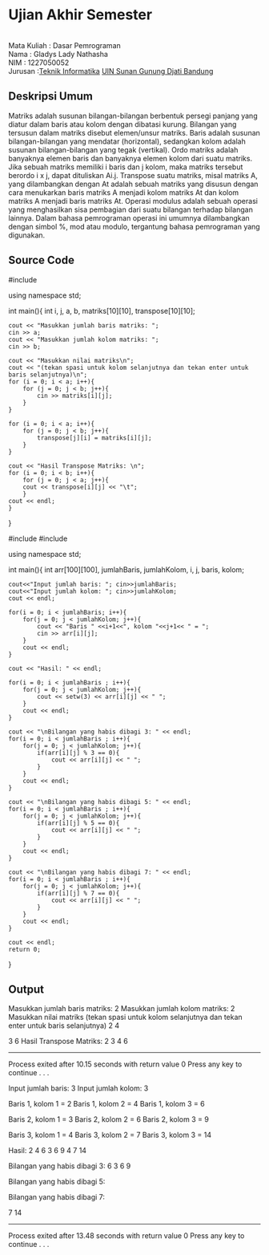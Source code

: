 # Ujian Akhir Semester 
<br>Mata Kuliah 	: Dasar Pemrograman
<br> Nama		: Gladys Lady Nathasha
<br>NIM		:	1227050052
<br>Jurusan		:[Teknik Informatika](http://if.uinsgd.ac.id/) [UIN Sunan Gunung Djati Bandung](https://uinsgd.ac.id/) 

## Deskripsi Umum
Matriks adalah susunan bilangan-bilangan berbentuk persegi panjang yang diatur dalam baris atau kolom dengan dibatasi kurung. Bilangan yang tersusun dalam matriks disebut elemen/unsur matriks. Baris adalah susunan bilangan-bilangan yang mendatar (horizontal), sedangkan kolom adalah susunan bilangan-bilangan yang tegak (vertikal). Ordo matriks adalah banyaknya elemen baris dan banyaknya elemen kolom dari suatu matriks. Jika sebuah matriks memiliki i baris dan j kolom, maka matriks tersebut berordo i x j, dapat dituliskan Ai.j.
Transpose suatu matriks, misal matriks A, yang dilambangkan dengan At adalah sebuah matriks yang disusun dengan cara menukarkan baris matriks A menjadi kolom matriks At dan kolom matriks A menjadi baris matriks At.
Operasi modulus adalah sebuah operasi yang menghasilkan sisa pembagian dari suatu bilangan terhadap bilangan lainnya. Dalam bahasa pemrograman operasi ini umumnya dilambangkan dengan simbol %, mod atau modulo, tergantung bahasa pemrograman yang digunakan.

## Source Code
#include <iostream>

using namespace std;

int main(){
	int i, j, a, b, matriks[10][10], transpose[10][10];

	cout << "Masukkan jumlah baris matriks: ";
	cin >> a;
	cout << "Masukkan jumlah kolom matriks: ";
	cin >> b;

	cout << "Masukkan nilai matriks\n";
	cout << "(tekan spasi untuk kolom selanjutnya dan tekan enter untuk baris selanjutnya)\n";
	for (i = 0; i < a; i++){
		for (j = 0; j < b; j++){
    		cin >> matriks[i][j];
    	}
	}

	for (i = 0; i < a; i++){
    	for (j = 0; j < b; j++){
    		transpose[j][i] = matriks[i][j];
    	}
	}

	cout << "Hasil Transpose Matriks: \n";
	for (i = 0; i < b; i++){
    	for (j = 0; j < a; j++){
    	cout << transpose[i][j] << "\t";
    	}
    cout << endl;
	}
}
  
  

#include <iostream>
#include <iomanip>

using namespace std;

int main(){
    int arr[100][100], jumlahBaris, jumlahKolom, i, j, baris, kolom;

    cout<<"Input jumlah baris: "; cin>>jumlahBaris;
    cout<<"Input jumlah kolom: "; cin>>jumlahKolom;
    cout << endl;

    for(i = 0; i < jumlahBaris; i++){
        for(j = 0; j < jumlahKolom; j++){
            cout << "Baris " <<i+1<<", kolom "<<j+1<< " = ";
            cin >> arr[i][j];
        }
        cout << endl;
    }

	cout << "Hasil: " << endl;

    for(i = 0; i < jumlahBaris ; i++){
        for(j = 0; j < jumlahKolom; j++){
            cout << setw(3) << arr[i][j] << " ";
        }
        cout << endl;
    }

    cout << "\nBilangan yang habis dibagi 3: " << endl;
    for(i = 0; i < jumlahBaris ; i++){
        for(j = 0; j < jumlahKolom; j++){
            if(arr[i][j] % 3 == 0){
                cout << arr[i][j] << " ";
            }
        }
        cout << endl;
    }

    cout << "\nBilangan yang habis dibagi 5: " << endl;
    for(i = 0; i < jumlahBaris ; i++){
        for(j = 0; j < jumlahKolom; j++){
            if(arr[i][j] % 5 == 0){
                cout << arr[i][j] << " ";
            }
        }
        cout << endl;
    }

    cout << "\nBilangan yang habis dibagi 7: " << endl;
    for(i = 0; i < jumlahBaris ; i++){
        for(j = 0; j < jumlahKolom; j++){
            if(arr[i][j] % 7 == 0){
                cout << arr[i][j] << " ";
            }
        }
        cout << endl;
    }
    
    cout << endl;
    return 0;
}

	
	
## Output
Masukkan jumlah baris matriks: 2
Masukkan jumlah kolom matriks: 2
Masukkan nilai matriks
(tekan spasi untuk kolom selanjutnya dan tekan enter untuk baris selanjutnya)
2  4

3  6
Hasil Transpose Matriks:
2       3
4       6

--------------------------------
Process exited after 10.15 seconds with return value 0
Press any key to continue . . .
  
  
  Input jumlah baris: 3
Input jumlah kolom: 3

Baris 1, kolom 1 = 2
Baris 1, kolom 2 = 4
Baris 1, kolom 3 = 6

Baris 2, kolom 1 = 3
Baris 2, kolom 2 = 6
Baris 2, kolom 3 = 9

Baris 3, kolom 1 = 4
Baris 3, kolom 2 = 7
Baris 3, kolom 3 = 14

Hasil:
  2   4   6
  3   6   9
  4   7  14

Bilangan yang habis dibagi 3:
6
3 6 9


Bilangan yang habis dibagi 5:




Bilangan yang habis dibagi 7:


7 14
 

--------------------------------
Process exited after 13.48 seconds with return value 0
Press any key to continue . . .
